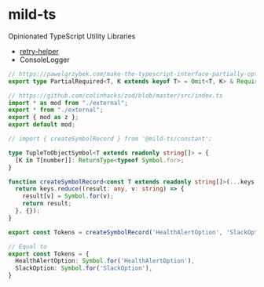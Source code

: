 # mild-ts
Opinionated TypeScript Utility Libraries


- [retry-helper](https://github.com/actions/checkout/blob/ac593985615ec2ede58e132d2e21d2b1cbd6127c/src/retry-helper.ts)
- ConsoleLogger

```ts
// https://pawelgrzybek.com/make-the-typescript-interface-partially-optional-required/
export type PartialRequired<T, K extends keyof T> = Omit<T, K> & Required<Pick<T, K>>;
```

```ts
// https://github.com/colinhacks/zod/blob/master/src/index.ts
import * as mod from "./external";
export * from "./external";
export { mod as z };
export default mod;
```

```ts
// import { createSymbolRecord } from '@mild-ts/constant';

type TupleToObjectSymbol<T extends readonly string[]> = {
  [K in T[number]]: ReturnType<typeof Symbol.for>;
}

function createSymbolRecord<const T extends readonly string[]>(...keys: T): TupleToObjectSymbol<T>{
  return keys.reduce((result: any, v: string) => {
    result[v] = Symbol.for(v);
    return result;
  }, {});
}

export const Tokens = createSymbolRecord('HealthAlertOption', 'SlackOption');

// Equal to 
export const Tokens = {
  HealthAlertOption: Symbol.for('HealthAlertOption'),
  SlackOption: Symbol.for('SlackOption'),
}
```